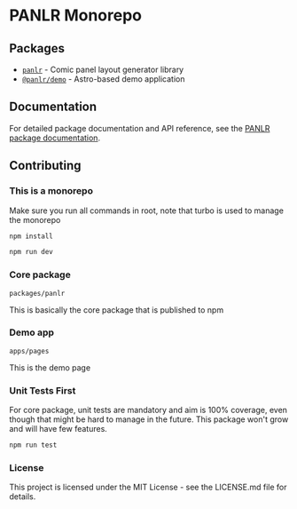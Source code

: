 # PANLR Monorepo

## Packages

-   [`panlr`](https://github.com/szabomarius/panlr/tree/main/packages/panlr) - Comic panel layout generator library
-   [`@panlr/demo`](https://github.com/szabomarius/panlr/tree/main/apps/pages) - Astro-based demo application

## Documentation

For detailed package documentation and API reference, see the [PANLR package documentation](https://github.com/szabomarius/panlr/tree/main/packages/panlr#readme).

## Contributing

### This is a monorepo

Make sure you run all commands in root, note that turbo is used to manage the monorepo

```bash
npm install
```

```bash
npm run dev
```

### Core package

`packages/panlr`

This is basically the core package that is published to npm

### Demo app

`apps/pages`

This is the demo page

### Unit Tests First

For core package, unit tests are mandatory and aim is 100% coverage, even though that might be hard to manage in the future. This package won't grow and will have few features.

```bash
npm run test
```

### License

This project is licensed under the MIT License - see the LICENSE.md file for details.
